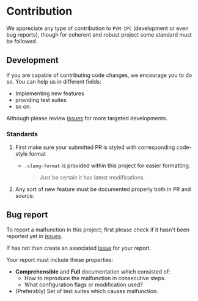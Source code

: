 # Contribution

We appreciate any type of contribution to `PVM-IPC` (development or even bug reports), though for coherent and robust project some standard must be followed.

## Development

If you are capable of contributing code changes, we encourage you to do so. You can help us in different fields:

- Implementing new features
- providing test suites
- so on.

Although please review [issues](https://github.com/CloudAvid/pvm-ipc/issues) for more targeted developments.

### Standards

1. First make sure your submitted PR is styled with corresponding code-style format
    - `.clang-format` is provided within this project for easier formatting.
        > Just be certain it has latest modifications.

2. Any sort of new feature must be documented properly both in PR and source.

## Bug report

To report a malfunction in this project; first please check if it hasn't been reported yet in [issues](https://github.com/CloudAvid/pvm-ipc/issues).

If has not then create an associated [issue](https://github.com/CloudAvid/pvm-ipc/issues) for your report.

Your report must include these properties:

- **Comprehensible** and **Full** documentation which consisted of:
  - How to reproduce the malfunction in consecutive steps.
  - What configuration flags or modification used?
- (Preferably) Set of test suites which causes malfunction.
